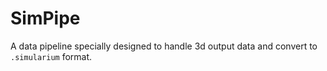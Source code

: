 # SimPipe

A data pipeline specially designed to handle 3d output data and convert to `.simularium` format.

